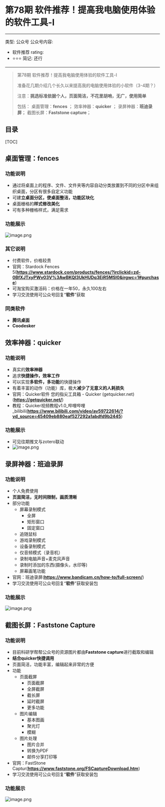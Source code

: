 # 第78期 软件推荐！提高我电脑使用体验的软件工具-Ⅰ

---
类型: 公众号
公众号内容:
  - 软件推荐
rating:
  - ⭐⭐⭐
简记: 还行
---

> 第78期 软件推荐！提高我电脑使用体验的软件工具-Ⅰ
> 
> 准备花几期介绍几个长久以来提高我的电脑使用体验的小软件（3-4期？）
> 
> 注意：**挑选标准依据个人，页面简洁，不花里胡哨，无广，使用简单**
> 
> 包括：
> 桌面管理：**fences** ； 
> 效率神器：**quicker** ；
> 录屏神器：**班迪录屏**；
> 截图长屏：**Faststone capture**；

## 目录

[TOC]

## 桌面管理：fences

### 功能说明

- 通过将桌面上的程序、文件、文件夹等内容自动分类放置到不同的分区中来组织桌面，分区有很多自定义功能
- 可建**立桌面分区，使桌面整洁，功能区块化**
- 桌面栅格的**样式修改美化**
- 可有多种栅格样式，满足需求

### 功能展示

![image.png](https://pic-go-42.oss-cn-guangzhou.aliyuncs.com/img/202403250959531.png)

### 其它说明

- 付费软件，价格较贵
- 官网：Stardock Fences 5(**https://www.stardock.com/products/fences/?irclickid=zd-0BfXJTxyPWv03V%3AwBKQl3UkHUDq3EiR5MSI0&irgwc=1#purchase**)
- 可淘宝购买激活码：价格在一年50，永久100左右
- 学习交流使用可公众号回复“**软件**”获取

### 同类软件

- **腾讯桌面**
- **Coodesker**

## 效率神器：quicker

### 功能说明

- 真实的**效率神器**
- 追求**快捷操作，效率工作**
- 可以实现**多软件，多功能**的快捷操作
- 有着丰富的动作（功能）库，极大**减少了无意义的人耗损失**
- 官网：Quicker软件 您的指尖工具箱 - Quicker (getquicker.net)(**https://getquicker.net/**)
- 教程：Quicker视频教程v1.0_哔哩哔哩_bilibili(**https://www.bilibili.com/video/av59722614/?vd_source=45409eb880eaf527292a1abdfd9b2445**)

### 功能展示

- 可见往期推文与zotero联动
- ![image.png](https://pic-go-42.oss-cn-guangzhou.aliyuncs.com/img/202403251017365.png)

## 录屏神器：班迪录屏

### 功能说明

- 个人免费使用
- **页面简洁，无时间限制，画质清晰**
- 部分功能
	- 屏幕录制模式
		- 全屏
		- 矩形窗口
		- 固定窗口
	- 追随鼠标
	- 游戏录制模式
	- 设备录制模式
	- 仅音频模式（录音机）
	- 录制电脑声音+麦克风声音
	- 录制时添加的东西(摄像头，水印等)
	- 屏幕画笔功能
- 官网：班迪录屏(**https://www.bandicam.cn/how-to/full-screen/**)
- 学习交流使用可公众号回复“**软件**”获取安装包

### 功能展示

![image.png](https://pic-go-42.oss-cn-guangzhou.aliyuncs.com/img/202403251023104.png)

## 截图长屏：Faststone Capture

### 功能说明

- 目前科研学帮帮公众号的资源图片都由**Faststone capture**进行截取和编辑
- **结合quicker快捷调用**
- 页面简洁，功能丰富，编辑起来非常的方便
- 功能
	- 页面截屏
		- 页面截屏
		- 全屏截屏
		- 截长屏
		- 延时截屏
		- 更多功能
	- 图片编辑
		- 基本图画
		- 聚光灯
		- 模糊
	- 图片处理
		- 图片合并
		- 转换为PDF
		- 邮件分享打印等
- 官网：FastStone Captur(**https://www.faststone.org/FSCaptureDownload.htm**)
- 学习交流使用可公众号回复“**软件**”获取安装包

### 功能展示

![image.png](https://pic-go-42.oss-cn-guangzhou.aliyuncs.com/img/202403251029888.png)
